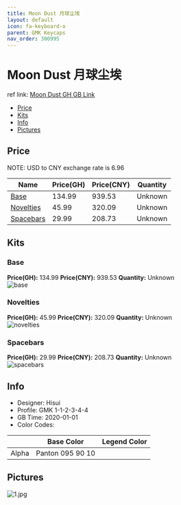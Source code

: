 ```yaml
---
title: Moon Dust 月球尘埃
layout: default
icon: fa-keyboard-o
parent: GMK Keycaps
nav_order: 300995
---
```


# Moon Dust 月球尘埃

ref link: [Moon Dust GH GB Link]()  

* [Price](#price)  
* [Kits](#kits)  
* [Info](#info)  
* [Pictures](#pictures)  


## Price  
NOTE: USD to CNY exchange rate is 6.96

| Name          | Price(GH)    |  Price(CNY) | Quantity |
| ------------- | ------------ |  ---------- | -------- |
|[Base](#base)|134.99|939.53|Unknown|
|[Novelties](#novelties)|45.99|320.09|Unknown|
|[Spacebars](#spacebars)|29.99|208.73|Unknown|


## Kits  
### Base  
**Price(GH):** 134.99    **Price(CNY):** 939.53    **Quantity:** Unknown  
<img src="{{ 'assets/images/gmk-keycaps/moondust/kits_pics/base.png' | relative_url }}" alt="base" class="image featured">

### Novelties  
**Price(GH):** 45.99    **Price(CNY):** 320.09    **Quantity:** Unknown  
<img src="{{ 'assets/images/gmk-keycaps/moondust/kits_pics/novelties.png' | relative_url }}" alt="novelties" class="image featured">

### Spacebars  
**Price(GH):** 29.99    **Price(CNY):** 208.73    **Quantity:** Unknown  
<img src="{{ 'assets/images/gmk-keycaps/moondust/kits_pics/spacebars.png' | relative_url }}" alt="spacebars" class="image featured">


## Info  
* Designer: Hisui  
* Profile: GMK 1-1-2-3-4-4  
* GB Time: 2020-01-01  
* Color Codes:  

| |Base Color     | Legend Color
| :-------------: | :-------------: | :------------:
|Alpha|Panton 095 90 10|

## Pictures  
<img src="{{ 'assets/images/gmk-keycaps/moondust/rendering_pics/1.jpg' | relative_url }}" alt="1.jpg" class="image featured">
